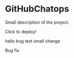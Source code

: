 # GitHubChatops 
Small description of the project.

Click to deploy!

hello bug test small change


Bug fix

